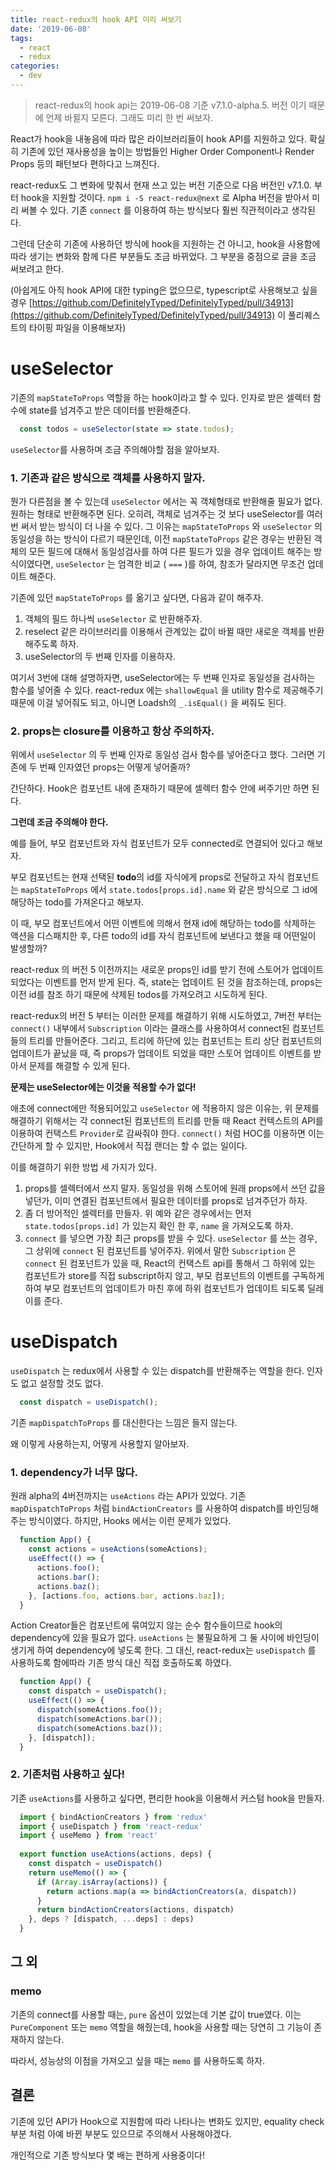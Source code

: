 ```yaml
---
title: react-redux의 hook API 미리 써보기
date: '2019-06-08'
tags:
  - react
  - redux
categories:
  - dev
---
```


> react-redux의 hook api는 2019-06-08 기준 v7.1.0-alpha.5. 버전 이기 때문에 언제 바뀔지 모른다. 그래도 미리 한 번 써보자.


React가 hook을 내놓음에 따라 많은 라이브러리들이 hook API를 지원하고 있다. 확실히 기존에 있던 재사용성을 높이는 방법들인 Higher Order Component나 Render Props 등의 패턴보다 편하다고 느껴진다.

react-redux도 그 변화에 맞춰서 현재 쓰고 있는 버전 기준으로 다음 버전인 v7.1.0. 부터 hook을 지원할 것이다.  `npm i -S react-redux@next` 로 Alpha 버전을 받아서 미리 써볼 수 있다. 기존 `connect` 를 이용하여 하는 방식보다 훨씬 직관적이라고 생각된다. 

그런데 단순히 기존에 사용하던 방식에 hook을 지원하는 건 아니고, hook을 사용함에 따라 생기는 변화와 함께 다른 부분들도 조금 바뀌었다. 그 부분을 중점으로 글을 조금 써보려고 한다.

(아쉽게도 아직 hook API에 대한 typing은 없으므로, typescript로 사용해보고 싶을 경우 [https://github.com/DefinitelyTyped/DefinitelyTyped/pull/34913](https://github.com/DefinitelyTyped/DefinitelyTyped/pull/34913) 이 풀리퀘스트의 타이핑 파일을 이용해보자)

# useSelector

기존의 `mapStateToProps` 역할을 하는 hook이라고 할 수 있다. 인자로 받은 셀렉터 함수에 state를 넘겨주고 받은 데이터를 반환해준다.
```js
  const todos = useSelector(state => state.todos);
```
`useSelector`를 사용하며 조금 주의해야할 점을 알아보자.

### 1. 기존과 같은 방식으로 객체를 사용하지 말자.

뭔가 다른점을 볼 수 있는데 `useSelector` 에서는 꼭 객체형태로 반환해줄 필요가 없다. 원하는 형태로 반환해주면 된다. 오히려, 객체로 넘겨주는 것 보다 useSelector를 여러번 써서 받는 방식이 더 나을 수 있다. 그 이유는 `mapStateToProps` 와 `useSelector` 의 동일성을 하는 방식이 다르기 때문인데, 이전 `mapStateToProps` 같은 경우는 반환된 객체의 모든 필드에 대해서 동일성검사를 하여 다른 필드가 있을 경우 업데이트 해주는 방식이였다면,  `useSelector` 는 엄격한 비교 ( `===` )를 하여,  참조가 달라지면 무조건 업데이트 해준다. 

기존에 있던 `mapStateToProps` 를 옮기고 싶다면, 다음과 같이 해주자.

1. 객체의 필드 하나씩 `useSelector` 로 반환해주자.
2. reselect 같은 라이브러리를 이용해서 관계있는 값이 바뀔 때만 새로운 객체를 반환해주도록 하자.
3. useSelector의 두 번째 인자를 이용하자.

여기서 3번에 대해 설명하자면, useSelector에는 두 번째 인자로 동일성을 검사하는 함수를 넣어줄 수 있다. react-redux 에는 `shallowEqual` 을 utility 함수로 제공해주기 때문에 이걸 넣어줘도 되고, 아니면 Loadsh의 `_.isEqual()` 을 써줘도 된다.

### 2. props는 closure를 이용하고 항상 주의하자.

위에서 `useSelector` 의 두 번째 인자로 동일성 검사 함수를 넣어준다고 했다. 그러면 기존에 두 번째 인자였던 props는 어떻게 넣어줄까?

간단하다. Hook은 컴포넌트 내에 존재하기 때문에 셀렉터 함수 안에 써주기만 하면 된다. 

**그런데 조금 주의해야 한다.**

예를 들어, 부모 컴포넌트와 자식 컴포넌트가 모두 connected로 연결되어 있다고 해보자.

부모 컴포넌트는 현재 선택된 **todo**의 id를 자식에게 props로 전달하고 자식 컴포넌트는 `mapStateToProps` 에서 `state.todos[props.id].name` 와 같은 방식으로 그 id에 해당하는 todo를 가져온다고 해보자.

이 때, 부모 컴포넌트에서 어떤 이벤트에 의해서 현재 id에 해당하는 todo를 삭제하는 액션을 디스패치한 후, 다른 todo의 id를 자식 컴포넌트에 보낸다고 했을 때 어떤일이 발생할까? 

react-redux 의 버전 5 이전까지는 새로운 props인 id를 받기 전에 스토어가 업데이트 되었다는 이벤트를 먼저 받게 된다. 즉, state는 업데이트 된 것을 참조하는데, props는 이전 id를 참조 하기 때문에 삭제된 todos를 가져오려고 시도하게 된다.

react-redux의 버전 5 부터는 이러한 문제를 해결하기 위해 시도하였고, 7버전 부터는 `connect()` 내부에서 `Subscription` 이라는 클래스를 사용하여서 connect된 컴포넌트들의 트리를 만들어준다. 그리고, 트리에 하단에 있는 컴포넌트는 트리 상단 컴포넌트의 업데이트가 끝났을 때, 즉 props가 업데이트 되었을 때만 스토어 업데이트 이벤트를 받아서 문제를 해결할 수 있게 된다.

**문제는 useSelector에는 이것을 적용할 수가 없다!**

애초에 connect에만 적용되어있고 `useSelector` 에 적용하지 않은 이유는, 위 문제를 해결하기 위해서는 각 connect된 컴포넌트의 트리를 만들 때 React 컨텍스트의 API를 이용하여 컨택스트 `Provider`로 감싸줘야 한다. `connect()` 처럼 HOC를 이용하면 이는 간단하게 할 수 있지만, Hook에서 직접 랜더는 할 수 없는 일이다.

이를 해결하기 위한 방법 세 가지가 있다.

1. props를 셀렉터에서 쓰지 말자. 동일성을 위해 스토어에 원래 props에서 쓰던 값을 넣던가, 이미 연결된 컴포넌트에서 필요한 데이터를 props로 넘겨주던가 하자.
2. 좀 더 방어적인 셀렉터를 만들자. 위 예와 같은 경우에서는 먼저 `state.todos[props.id]` 가 있는지 확인 한 후, `name` 을 가져오도록 하자.
3. `connect` 를 넣으면 가장 최근 props를 받을 수 있다. `useSelector` 를 쓰는 경우, 그 상위에 `connect` 된 컴포넌트를 넣어주자. 위에서 말한 `Subscription` 은 `connect` 된 컴포넌트가 있을 때, React의 컨택스트 api를 통해서 그 하위에 있는 컴포넌트가 store를 직접 subscript하지 않고,  부모 컴포넌트의 이벤트를 구독하게 하여 부모 컴포넌트의 업데이트가 마친 후에 하위 컴포넌트가 업데이트 되도록 딜레이를 준다.

# useDispatch

`useDispatch` 는 redux에서 사용할 수 있는 dispatch를 반환해주는 역할을 한다. 인자도 없고 설정할 것도 없다.
```js
  const dispatch = useDispatch();
```
기존 `mapDispatchToProps` 를 대신한다는 느낌은 들지 않는다. 

왜 이렇게 사용하는지, 어떻게 사용할지 알아보자.

### 1. dependency가 너무 많다.

원래 alpha의 4버전까지는 `useActions` 라는 API가 있었다.  기존 `mapDispatchToProps` 처럼 `bindActionCreators` 를 사용하여 dispatch를 바인딩해주는 방식이였다. 하지만, Hooks 에서는 이런 문제가 있었다.
```js
  function App() {
    const actions = useActions(someActions);
    useEffect(() => {
      actions.foo();
      actions.bar();
      actions.baz();
    }, [actions.foo, actions.bar, actions.baz]);
  }
```
Action Creator들은 컴포넌트에 묶여있지 않는 순수 함수들이므로 hook의 dependency에 있을 필요가 없다.  `useActions` 는 불필요하게 그 둘 사이에 바인딩이 생기게 하여 dependency에 넣도록 한다. 그 대신, react-redux는 `useDispatch` 를 사용하도록 함에따라 기존 방식 대신 직접 호출하도록 하였다.
```js
  function App() {
    const dispatch = useDispatch();
    useEffect(() => {
      dispatch(someActions.foo());
      dispatch(someActions.bar());
      dispatch(someActions.baz());
    }, [dispatch]);
  }
```
### 2. 기존처럼 사용하고 싶다!

기존 `useActions`를 사용하고 싶다면, 편리한 hook을 이용해서 커스텀 hook을 만들자.
```js
  import { bindActionCreators } from 'redux'
  import { useDispatch } from 'react-redux'
  import { useMemo } from 'react'
  
  export function useActions(actions, deps) {
    const dispatch = useDispatch()
    return useMemo(() => {
      if (Array.isArray(actions)) {
        return actions.map(a => bindActionCreators(a, dispatch))
      }
      return bindActionCreators(actions, dispatch)
    }, deps ? [dispatch, ...deps] : deps)
  }
```
## 그 외

### memo

기존의 connect를 사용할 때는,  `pure` 옵션이 있었는데 기본 값이 true였다. 이는 `PureComponent` 또는 `memo` 역할을 해줬는데, hook을 사용할 때는 당연히 그 기능이 존재하지 않는다.

따라서, 성능상의 이점을 가져오고 싶을 때는 `memo` 를 사용하도록 하자. 

## 결론

기존에 있던 API가 Hook으로 지원함에 따라 나타나는 변화도 있지만, equality check 부분 처럼 아예 바뀐 부분도 있으므로 주의해서 사용해야겠다.

개인적으로 기존 방식보다 몇 배는 편하게 사용중이다!